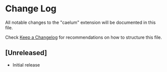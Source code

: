 # Change Log

All notable changes to the "caelum" extension will be documented in this file.

Check [Keep a Changelog](http://keepachangelog.com/) for recommendations on how to structure this file.

## [Unreleased]

- Initial release
